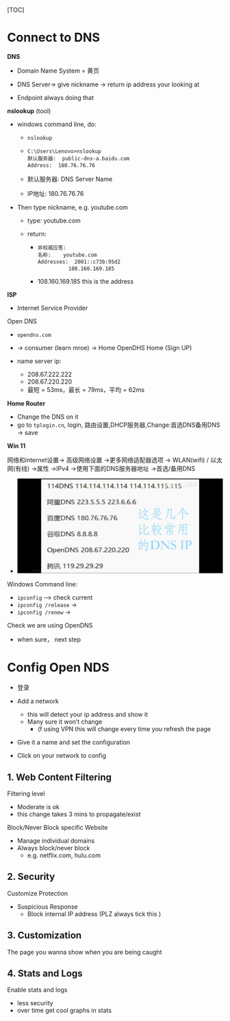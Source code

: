 [TOC]



# Connect to DNS



**DNS**

- Domain Name System =  黄页 

- DNS Server-> give nickname -> return  ip address your looking at

- Endpoint always doing that 



**nslookup** (tool)

- windows command line, do:

  - `nslookup`

  - ```
    C:\Users\Lenovo>nslookup
    默认服务器:  public-dns-a.baidu.com
    Address:  180.76.76.76
    ```

  - 默认服务器: DNS Server Name

  - IP地址: 180.76.76.76

- Then type nickname, e.g. youtube.com

  - type: youtube.com 

  - return: 

    - ```
      非权威应答:
      名称:    youtube.com
      Addresses:  2001::c73b:95d2
                108.160.169.185
      ```

    - 108.160.169.185 this is the address 



**ISP**

- Internet Service Provider 



Open DNS

- `opendns.com`

- -> consumer (learn mroe) -> Home OpenDHS Home (Sign UP)

- name server ip:
  - 208.67.222.222
  - 208.67.220.220
  - 最短 = 53ms，最长 = 79ms，平均 = 62ms



**Home Router** 

- Change the DNS on it 
- go to `tplogin.cn`, login, 路由设置,DHCP服务器,Change:首选DNS备用DNS -> save



**Win 11**

网络和internet设置-> 高级网络设置 ->更多网络适配器选项 -> WLAN(wifi) / 以太网(有线) ->属性 ->IPv4 ->使用下面的DNS服务器地址 ->首选/备用DNS

- ![Screenshot_20221117_021959_tv.danmaku.bili](./assets/Screenshot_20221117_021959_tv.danmaku.bili-1668757361830-2.jpg)





Windows Command line:

- `ipconfig` –> check current 
- `ipconfig /release` -> 
- `ipconfig /renew` ->



Check we are using OpenDNS

- when sure， next step



# Config Open NDS

- 登录
- Add a network
  - this will detect your ip address and show it 
  - Many sure it won’t change 
    - (f using VPN this will change every time you refresh the page 

- Give it a name and set the configuration
- Click on your network to config



## 1. Web Content Filtering

Filtering level

- Moderate is ok
- this change takes 3 mins to propagate/exist 



Block/Never Block specific Website

- Manage individual domains
- Always block/never block
  - e.g. netflix.com, hulu.com



## 2. Security

Customize Protection 

- Suspicious Response 
  - Block internal IP address (PLZ always tick this )



## 3. Customization 

The page you wanna show when you are being caught



## 4. Stats and Logs

Enable stats and logs 

- less security 
- over time get cool graphs in stats 